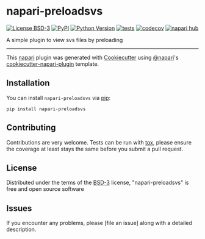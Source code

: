 # napari-preloadsvs

[![License BSD-3](https://img.shields.io/pypi/l/napari-preloadsvs.svg?color=green)](https://github.com/UTSW-Software-Engineering-Course-2024/napari-preloadsvs/raw/main/LICENSE)
[![PyPI](https://img.shields.io/pypi/v/napari-preloadsvs.svg?color=green)](https://pypi.org/project/napari-preloadsvs)
[![Python Version](https://img.shields.io/pypi/pyversions/napari-preloadsvs.svg?color=green)](https://python.org)
[![tests](https://github.com/UTSW-Software-Engineering-Course-2024/napari-preloadsvs/workflows/tests/badge.svg)](https://github.com/UTSW-Software-Engineering-Course-2024/napari-preloadsvs/actions)
[![codecov](https://codecov.io/gh/UTSW-Software-Engineering-Course-2024/napari-preloadsvs/branch/main/graph/badge.svg)](https://codecov.io/gh/UTSW-Software-Engineering-Course-2024/napari-preloadsvs)
[![napari hub](https://img.shields.io/endpoint?url=https://api.napari-hub.org/shields/napari-preloadsvs)](https://napari-hub.org/plugins/napari-preloadsvs)

A simple plugin to view svs files by preloading

----------------------------------

This [napari] plugin was generated with [Cookiecutter] using [@napari]'s [cookiecutter-napari-plugin] template.

<!--
Don't miss the full getting started guide to set up your new package:
https://github.com/napari/cookiecutter-napari-plugin#getting-started

and review the napari docs for plugin developers:
https://napari.org/stable/plugins/index.html
-->

## Installation

You can install `napari-preloadsvs` via [pip]:

    pip install napari-preloadsvs




## Contributing

Contributions are very welcome. Tests can be run with [tox], please ensure
the coverage at least stays the same before you submit a pull request.

## License

Distributed under the terms of the [BSD-3] license,
"napari-preloadsvs" is free and open source software

## Issues

If you encounter any problems, please [file an issue] along with a detailed description.

[napari]: https://github.com/napari/napari
[Cookiecutter]: https://github.com/audreyr/cookiecutter
[@napari]: https://github.com/napari
[MIT]: http://opensource.org/licenses/MIT
[BSD-3]: http://opensource.org/licenses/BSD-3-Clause
[GNU GPL v3.0]: http://www.gnu.org/licenses/gpl-3.0.txt
[GNU LGPL v3.0]: http://www.gnu.org/licenses/lgpl-3.0.txt
[Apache Software License 2.0]: http://www.apache.org/licenses/LICENSE-2.0
[Mozilla Public License 2.0]: https://www.mozilla.org/media/MPL/2.0/index.txt
[cookiecutter-napari-plugin]: https://github.com/napari/cookiecutter-napari-plugin

[napari]: https://github.com/napari/napari
[tox]: https://tox.readthedocs.io/en/latest/
[pip]: https://pypi.org/project/pip/
[PyPI]: https://pypi.org/
